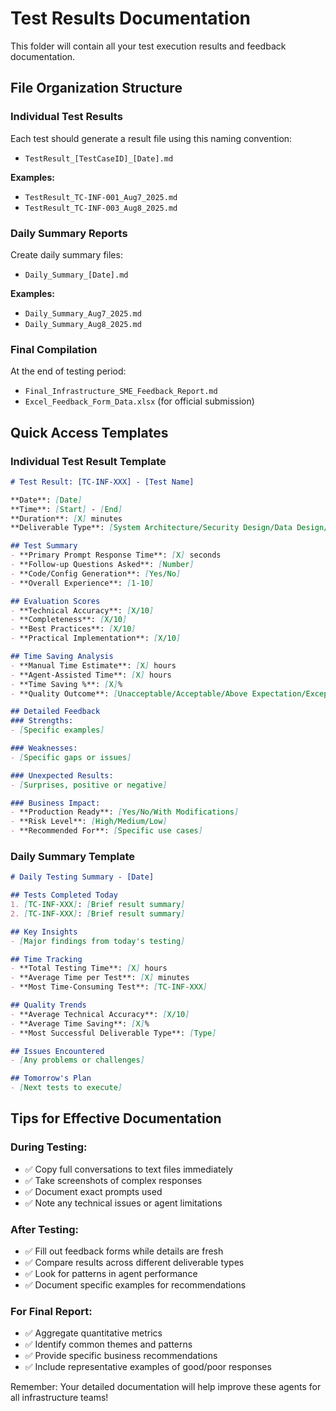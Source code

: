 # Test Results Documentation

This folder will contain all your test execution results and feedback documentation.

## File Organization Structure

### Individual Test Results
Each test should generate a result file using this naming convention:
- `TestResult_[TestCaseID]_[Date].md`

**Examples:**
- `TestResult_TC-INF-001_Aug7_2025.md`
- `TestResult_TC-INF-003_Aug8_2025.md`

### Daily Summary Reports
Create daily summary files:
- `Daily_Summary_[Date].md`

**Examples:**
- `Daily_Summary_Aug7_2025.md`
- `Daily_Summary_Aug8_2025.md`

### Final Compilation
At the end of testing period:
- `Final_Infrastructure_SME_Feedback_Report.md`
- `Excel_Feedback_Form_Data.xlsx` (for official submission)

## Quick Access Templates

### Individual Test Result Template
```markdown
# Test Result: [TC-INF-XXX] - [Test Name]

**Date**: [Date]
**Time**: [Start] - [End]
**Duration**: [X] minutes
**Deliverable Type**: [System Architecture/Security Design/Data Design/Integration Design]

## Test Summary
- **Primary Prompt Response Time**: [X] seconds
- **Follow-up Questions Asked**: [Number]
- **Code/Config Generation**: [Yes/No]
- **Overall Experience**: [1-10]

## Evaluation Scores
- **Technical Accuracy**: [X/10]
- **Completeness**: [X/10]
- **Best Practices**: [X/10]
- **Practical Implementation**: [X/10]

## Time Saving Analysis
- **Manual Time Estimate**: [X] hours
- **Agent-Assisted Time**: [X] hours
- **Time Saving %**: [X]%
- **Quality Outcome**: [Unacceptable/Acceptable/Above Expectation/Exceptional]

## Detailed Feedback
### Strengths:
- [Specific examples]

### Weaknesses:
- [Specific gaps or issues]

### Unexpected Results:
- [Surprises, positive or negative]

### Business Impact:
- **Production Ready**: [Yes/No/With Modifications]
- **Risk Level**: [High/Medium/Low]
- **Recommended For**: [Specific use cases]
```

### Daily Summary Template
```markdown
# Daily Testing Summary - [Date]

## Tests Completed Today
1. [TC-INF-XXX]: [Brief result summary]
2. [TC-INF-XXX]: [Brief result summary]

## Key Insights
- [Major findings from today's testing]

## Time Tracking
- **Total Testing Time**: [X] hours
- **Average Time per Test**: [X] minutes
- **Most Time-Consuming Test**: [TC-INF-XXX]

## Quality Trends
- **Average Technical Accuracy**: [X/10]
- **Average Time Saving**: [X]%
- **Most Successful Deliverable Type**: [Type]

## Issues Encountered
- [Any problems or challenges]

## Tomorrow's Plan
- [Next tests to execute]
```

## Tips for Effective Documentation

### During Testing:
- ✅ Copy full conversations to text files immediately
- ✅ Take screenshots of complex responses
- ✅ Document exact prompts used
- ✅ Note any technical issues or agent limitations

### After Testing:
- ✅ Fill out feedback forms while details are fresh
- ✅ Compare results across different deliverable types
- ✅ Look for patterns in agent performance
- ✅ Document specific examples for recommendations

### For Final Report:
- ✅ Aggregate quantitative metrics
- ✅ Identify common themes and patterns
- ✅ Provide specific business recommendations
- ✅ Include representative examples of good/poor responses

Remember: Your detailed documentation will help improve these agents for all infrastructure teams!
